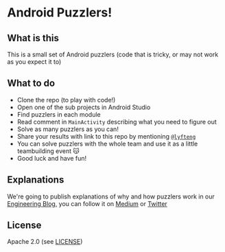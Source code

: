 # Android Puzzlers!

## What is this

This is a small set of Android puzzlers (code that is tricky, or may not work as you expect it to)

## What to do

- Clone the repo (to play with code!)
- Open one of the sub projects in Android Studio
- Find puzzlers in each module
- Read comment in `MainActivity` describing what you need to figure out
- Solve as many puzzlers as you can!
- Share your results with link to this repo by mentioning [`@lyfteng`](https://twitter.com/lyfteng)
- You can solve puzzlers with the whole team and use it as a little teambuilding event 😽
- Good luck and have fun!

## Explanations

We're going to publish explanations of why and how puzzlers work in our [Engineering Blog](https://eng.lyft.com/), you can follow it on [Medium](https://eng.lyft.com/) or [Twitter](https://twitter.com/lyfteng)

## License

Apache 2.0 (see [LICENSE](LICENSE))
